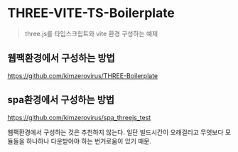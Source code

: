 # THREE-VITE-TS-Boilerplate
> three.js를 타입스크립트와 vite 환경 구성하는 예제

## 웹팩환경에서 구성하는 방법
https://github.com/kimzerovirus/THREE-Boilerplate

## spa환경에서 구성하는 방법
https://github.com/kimzerovirus/spa_threejs_test


웹팩환경에서 구성하는 것은 추천하지 않는다.
일단 빌드시간이 오래걸리고 무엇보다 모듈들을 하나하나 다운받아야 하는 번거로움이 있기 때문.
